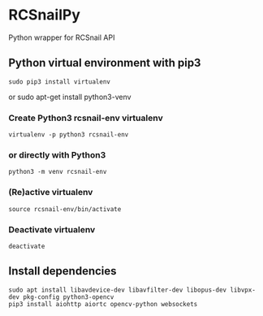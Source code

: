 # RCSnailPy
Python wrapper for RCSnail API

## Python virtual environment with pip3
    sudo pip3 install virtualenv
or 
    sudo apt-get install python3-venv

### Create Python3 rcsnail-env virtualenv
    virtualenv -p python3 rcsnail-env

### or directly with Python3
    python3 -m venv rcsnail-env
        
### (Re)active virtualenv
    source rcsnail-env/bin/activate

### Deactivate virtualenv
    deactivate

## Install dependencies
    sudo apt install libavdevice-dev libavfilter-dev libopus-dev libvpx-dev pkg-config python3-opencv
    pip3 install aiohttp aiortc opencv-python websockets
